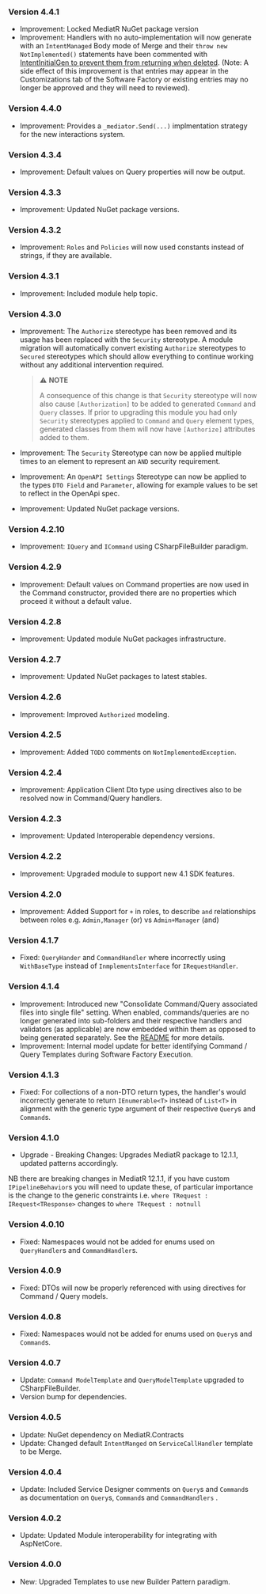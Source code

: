 ### Version 4.4.1

- Improvement: Locked MediatR NuGet package version
- Improvement: Handlers with no auto-implementation will now generate with an `IntentManaged` Body mode of Merge and their `throw new NotImplemented()` statements have been commented with [IntentInitialGen to prevent them from returning when deleted](https://docs.intentarchitect.com/articles/application-development/code-management/code-management-csharp/code-management-csharp.html#the--intentinitialgen-instruction). (Note: A side effect of this improvement is that entries may appear in the Customizations tab of the Software Factory or existing entries may no longer be approved and they will need to reviewed).

### Version 4.4.0

- Improvement: Provides a `_mediator.Send(...)` implmentation strategy for the new interactions system.

### Version 4.3.4

- Improvement: Default values on Query properties will now be output.

### Version 4.3.3

- Improvement: Updated NuGet package versions.

### Version 4.3.2

- Improvement: `Roles` and `Policies` will now used constants instead of strings, if they are available.

### Version 4.3.1

- Improvement: Included module help topic.

### Version 4.3.0

- Improvement: The `Authorize` stereotype has been removed and its usage has been replaced with the `Security` stereotype. A module migration will automatically convert existing `Authorize` stereotypes to `Secured` stereotypes which should allow everything to continue working without any additional intervention required.

  > ⚠️ **NOTE**
  >
  > A consequence of this change is that `Security` stereotype will now also cause `[Authorization]` to be added to generated `Command` and `Query` classes. If prior to upgrading this module you had only `Security` stereotypes applied to `Command` and `Query` element types, generated classes from them will now have `[Authorize]` attributes added to them.

- Improvement: The `Security` Stereotype can now be applied multiple times to an element to represent an `AND` security requirement.
- Improvement: An `OpenAPI Settings` Stereotype can now be applied to the types `DTO Field` and `Parameter`, allowing for example values to be set to reflect in the OpenApi spec.
- Improvement: Updated NuGet package versions.

### Version 4.2.10

- Improvement: `IQuery` and `ICommand` using CSharpFileBuilder paradigm.

### Version 4.2.9

- Improvement: Default values on Command properties are now used in the Command constructor, provided there are no properties which proceed it without a default value.


### Version 4.2.8

- Improvement: Updated module NuGet packages infrastructure.

### Version 4.2.7

- Improvement: Updated NuGet packages to latest stables.

### Version 4.2.6

- Improvement: Improved `Authorized` modeling.

### Version 4.2.5

- Improvement: Added `TODO` comments on `NotImplementedException`.

### Version 4.2.4

- Improvement: Application Client Dto type using directives also to be resolved now in Command/Query handlers.

### Version 4.2.3

- Improvement: Updated Interoperable dependency versions.

### Version 4.2.2

- Improvement: Upgraded module to support new 4.1 SDK features.

### Version 4.2.0

- Improvement: Added Support for `+` in roles, to describe `and` relationships between roles e.g. `Admin,Manager` (or) vs `Admin+Manager` (and)

### Version 4.1.7

- Fixed: `QueryHander` and `CommandHandler` where incorrectly using `WithBaseType` instead of `InmplementsInterface` for `IRequestHandler`.

### Version 4.1.4

- Improvement: Introduced new "Consolidate Command/Query associated files into single file" setting. When enabled, commands/queries are no longer generated into sub-folders and their respective handlers and validators (as applicable) are now embedded within them as opposed to being generated separately. See the [README](https://github.com/IntentArchitect/Intent.Modules.NET/blob/development/Modules/Intent.Modules.Application.MediatR/README.md#cqrs-settings) for more details.
- Improvement: Internal model update for better identifying Command / Query Templates during Software Factory Execution.

### Version 4.1.3

- Fixed: For collections of a non-DTO return types, the handler's would incorrectly generate to return `IEnumerable<T>` instead of `List<T>` in alignment with the generic type argument of their respective `Query`s and `Command`s.

### Version 4.1.0

- Upgrade - Breaking Changes: Upgrades MediatR package to 12.1.1, updated patterns accordingly. 

NB there are breaking changes in MediatR 12.1.1, if you have custom `IPipelineBehavior`s you will need to update these, of particular importance is the change to the generic constraints 
i.e. `where TRequest : IRequest<TResponse>` changes to `where TRequest : notnull` 

### Version 4.0.10

- Fixed: Namespaces would not be added for enums used on `QueryHandler`s and `CommandHandler`s.

### Version 4.0.9

- Fixed: DTOs will now be properly referenced with using directives for Command / Query models.

### Version 4.0.8

- Fixed: Namespaces would not be added for enums used on `Query`s and `Command`s.

### Version 4.0.7

- Update: `Command ModelTemplate` and `QueryModelTemplate` upgraded to CSharpFileBuilder.
- Version bump for dependencies.

### Version 4.0.5

- Update: NuGet dependency on MediatR.Contracts
- Update: Changed default `IntentManged` on `ServiceCallHandler` template to be Merge.

### Version 4.0.4

- Update: Included Service Designer comments on `Query`s and `Command`s as documentation on `Query`s, `Command`s and `CommandHandlers` .

### Version 4.0.2

- Update: Updated Module interoperability for integrating with AspNetCore.

### Version 4.0.0

- New: Upgraded Templates to use new Builder Pattern paradigm.

